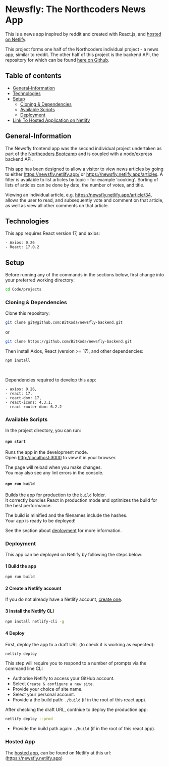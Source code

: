 # Newsfly: The Northcoders News App

This is a news app inspired by reddit and created with React.js, and [hosted on Netlify](https://newsfly.netlify.app/).

This project forms one half of the Northcoders individual project - a news app, similar to reddit. The other half of this project is the backend API, the repository for which can be found [here on Github](https://github.com/BitKoda/newsfly-backend).

## Table of contents

- [General-Information <a name="general-information"></a>](#general-information-)
- [Technologies <a name="technologies"></a>](#technologies-)
- [Setup <a name="setup"></a>](#setup-)
  - [Cloning & Dependencies <a name="cloning-dependencies"></a>](#cloning--dependencies-)
  - [Available Scripts <a name="available-scripts"></a>](#available-scripts-)
  - [Deployment <a name="deployment"></a>](#deployment-)
- [Link To Hosted Application on Netlify <a name="hosted-app"></a>](#hosted-app-)

## General-Information <a name="general-information"></a>

The Newsfly frontend app was the second individual project undertaken as part of the [Northcoders Bootcamp](https://northcoders.com/) and is coupled with a node/express backend API. 

This app has been designed to allow a visitor to view news articles by going to either https://newsfly.netlify.app/ or https://newsfly.netlify.app/articles. A filter is available to list articles by topic - for example 'cooking'. Sorting of lists of articles can be done by date, the number of votes, and title.

Viewing an individual article, e.g. https://newsfly.netlify.app/article/34, allows the user to read, and subsequently vote and comment on that article, as well as view all other comments on that article.

## Technologies <a name="technologies"></a>

This app requires React version 17, and axios:

```
- Axios: 0.26
- React: 17.0.2
```

## Setup <a name="setup"></a>

Before running any of the commands in the sections below, first change into your preferred working directory: 

```bash
cd Code/projects
```

### Cloning & Dependencies <a name="cloning-dependencies"></a>

Clone this repository:

```bash
git clone git@github.com:BitKoda/newsfly-backend.git
```

or 

```bash
git clone https://github.com/BitKoda/newsfly-backend.git
```

Then install Axios, React (version >= 17), and other dependencies:

```bash
npm install
```

<br>

Dependencies required to develop this app:

```
- axios: 0.26,
- react: 17,
- react-dom: 17,
- react-icons: 4.3.1,
- react-router-dom: 6.2.2
```

### Available Scripts <a name="available-scripts"></a>

In the project directory, you can run:

#### `npm start`

Runs the app in the development mode.\
Open [http://localhost:3000](http://localhost:3000) to view it in your browser.

The page will reload when you make changes.\
You may also see any lint errors in the console.

#### `npm run build`

Builds the app for production to the `build` folder.\
It correctly bundles React in production mode and optimizes the build for the best performance.

The build is minified and the filenames include the hashes.\
Your app is ready to be deployed!

See the section about [deployment](https://facebook.github.io/create-react-app/docs/deployment) for more information.

### Deployment <a name="deployment"></a>

This app can be deployed on Netlify by following the steps below:

#### 1 Build the app

```bash
npm run build
```
#### 2 Create a Netlify account

If you do not already have a Netlify account, [create one](https://app.netlify.com/signup).

#### 3 Install the Netlify CLI

```bash
npm install netlify-cli -g
```
#### 4 Deploy

First, deploy the app to a draft URL (to check it is working as expected):

```bash
netlify deploy
```

This step will require you to respond to a number of prompts via the command line CLI

- Authorise Netlify to access your GitHub account.
- Select `Create & configure a new site`.
- Provide your choice of site name.
- Select your personal account.
- Provide a the build path: `./build` (if in the root of this react app).

After checking the draft URL, contniue to deploy the production app:

```bash
netlify deploy --prod
```
- Provide the build path again: `./build` (if in the root of this react app).

### Hosted App <a name="hosted-app"></a>
The [hosted app](https://newsfly.netlify.app), can be found on Netlify at this url: (https://newsfly.netlify.app)